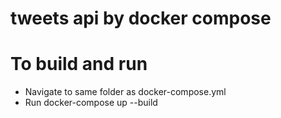 # tweets api by docker compose

# To build and run
- Navigate to same folder as docker-compose.yml
- Run docker-compose up --build
